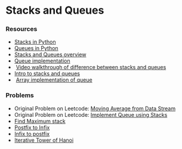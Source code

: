 # Stacks and Queues 

### Resources
- [Stacks in Python](https://dbader.org/blog/stacks-in-python)
- [Queues in Python](https://dbader.org/blog/queues-in-python)
- [Stacks and Queues overview](https://guides.codepath.org/compsci/Stacks-and-Queues)
- [Queue implementation](https://leetcode.com/explore/learn/card/queue-stack/228/first-in-first-out-data-structure/1355/)
-  [Video walkthrough of difference between stacks and queues](https://courses.codepath.org/course_videos/intermediate_software_eng/youtube/wjI1WNcIntg?title=Video+walkthrough+of+difference+between+stacks+and+queues "Video walkthrough of difference between stacks and queues")
- [Intro to stacks and queues](https://dev.to/vaidehijoshi/stacks-and-queues--basecs-video-series--20oj)
-  [Array implementation of queue](https://courses.codepath.org/course_videos/intermediate_software_eng/youtube/okr-XE8yTO8?title=Array+implementation+of+queue "Array implementation of queue")

### Problems
- Original Problem on Leetcode: [Moving Average from Data Stream](https://leetcode.com/problems/moving-average-from-data-stream/)
- Original Problem on Leetcode: [Implement Queue using Stacks](https://leetcode.com/problems/implement-queue-using-stacks/)
-  [Find Maximum stack](https://www.geeksforgeeks.org/find-maximum-in-stack-in-o1-without-using-additional-stack/)
- [Postfix to Infix](https://www.geeksforgeeks.org/postfix-to-infix/)
- [Infix to postfix](https://www.geeksforgeeks.org/stack-set-2-infix-to-postfix/)
- [Iterative Tower of Hanoi](https://www.geeksforgeeks.org/iterative-tower-of-hanoi/)
